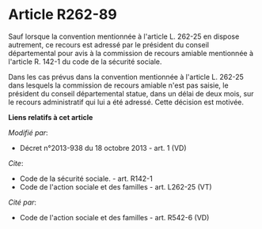 # Article R262-89

Sauf lorsque la convention mentionnée à l'article L. 262-25 en dispose autrement, ce recours est adressé par le président du
conseil départemental pour avis à la commission de recours amiable mentionnée à l'article R. 142-1 du code de la sécurité
sociale. 

Dans les cas prévus dans la convention mentionnée à l'article L. 262-25 dans lesquels la commission de recours amiable n'est
pas saisie, le président du conseil départemental statue, dans un délai de deux mois, sur le recours administratif qui lui a
été adressé. Cette décision est motivée.

**Liens relatifs à cet article**

_Modifié par_:

  - Décret n°2013-938 du 18 octobre 2013 - art. 1 (VD)

_Cite_:

  - Code de la sécurité sociale. - art. R142-1
  - Code de l'action sociale et des familles - art. L262-25 (VT)

_Cité par_:

  - Code de l'action sociale et des familles - art. R542-6 (VD)
